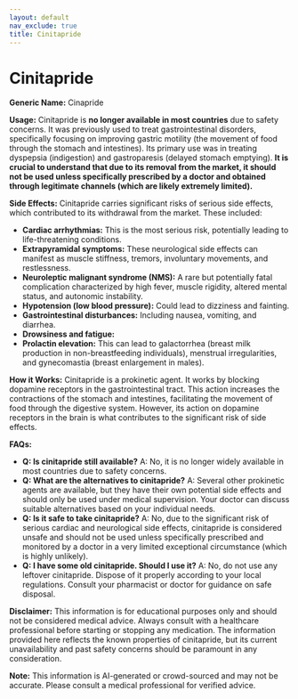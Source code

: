 ```yaml
---
layout: default
nav_exclude: true
title: Cinitapride
---
```


# Cinitapride

**Generic Name:** Cinapride

**Usage:**  Cinitapride is **no longer available in most countries** due to safety concerns.  It was previously used to treat gastrointestinal disorders, specifically focusing on improving gastric motility (the movement of food through the stomach and intestines).  Its primary use was in treating dyspepsia (indigestion) and gastroparesis (delayed stomach emptying).  **It is crucial to understand that due to its removal from the market, it should not be used unless specifically prescribed by a doctor and obtained through legitimate channels (which are likely extremely limited).**

**Side Effects:**  Cinitapride carries significant risks of serious side effects, which contributed to its withdrawal from the market. These included:

* **Cardiac arrhythmias:**  This is the most serious risk, potentially leading to life-threatening conditions.
* **Extrapyramidal symptoms:**  These neurological side effects can manifest as muscle stiffness, tremors, involuntary movements, and restlessness.
* **Neuroleptic malignant syndrome (NMS):** A rare but potentially fatal complication characterized by high fever, muscle rigidity, altered mental status, and autonomic instability.
* **Hypotension (low blood pressure):**  Could lead to dizziness and fainting.
* **Gastrointestinal disturbances:**  Including nausea, vomiting, and diarrhea.
* **Drowsiness and fatigue:**
* **Prolactin elevation:** This can lead to galactorrhea (breast milk production in non-breastfeeding individuals), menstrual irregularities, and gynecomastia (breast enlargement in males).


**How it Works:** Cinitapride is a prokinetic agent. It works by blocking dopamine receptors in the gastrointestinal tract. This action increases the contractions of the stomach and intestines, facilitating the movement of food through the digestive system.  However, its action on dopamine receptors in the brain is what contributes to the significant risk of side effects.


**FAQs:**

* **Q: Is cinitapride still available?** A: No, it is no longer widely available in most countries due to safety concerns.
* **Q: What are the alternatives to cinitapride?** A:  Several other prokinetic agents are available, but they have their own potential side effects and should only be used under medical supervision.  Your doctor can discuss suitable alternatives based on your individual needs.
* **Q: Is it safe to take cinitapride?** A: No, due to the significant risk of serious cardiac and neurological side effects, cinitapride is considered unsafe and should not be used unless specifically prescribed and monitored by a doctor in a very limited exceptional circumstance (which is highly unlikely).
* **Q:  I have some old cinitapride. Should I use it?** A: No, do not use any leftover cinitapride.  Dispose of it properly according to your local regulations.  Consult your pharmacist or doctor for guidance on safe disposal.


**Disclaimer:** This information is for educational purposes only and should not be considered medical advice.  Always consult with a healthcare professional before starting or stopping any medication.  The information provided here reflects the known properties of cinitapride, but its current unavailability and past safety concerns should be paramount in any consideration.


**Note:** This information is AI-generated or crowd-sourced and may not be accurate. Please consult a medical professional for verified advice.